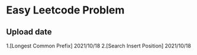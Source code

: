 # Easy Leetcode Problem

## Upload date
1.[Longest Common Prefix] 2021/10/18
2.[Search Insert Position] 2021/10/18
